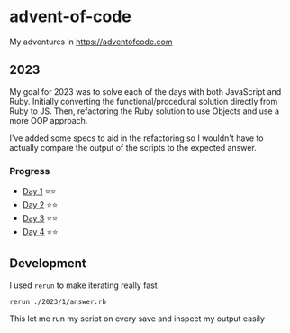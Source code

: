# advent-of-code
My adventures in https://adventofcode.com

## 2023
My goal for 2023 was to solve each of the days with both JavaScript and Ruby. Initially converting the functional/procedural solution directly from Ruby to JS. Then, refactoring the Ruby solution to use Objects and use a more OOP approach.

I've added some specs to aid in the refactoring so I wouldn't have to actually compare the output of the scripts to the expected answer.

### Progress
- [Day 1](https://github.com/tannermares/advent-of-code/tree/main/2023/1) ⭐️⭐️
- [Day 2](https://github.com/tannermares/advent-of-code/tree/main/2023/2) ⭐️⭐️
- [Day 3](https://github.com/tannermares/advent-of-code/tree/main/2023/3) ⭐️⭐️
- [Day 4](https://github.com/tannermares/advent-of-code/tree/main/2023/4) ⭐️⭐️

## Development
I used `rerun` to make iterating really fast
```
rerun ./2023/1/answer.rb
```

This let me run my script on every save and inspect my output easily